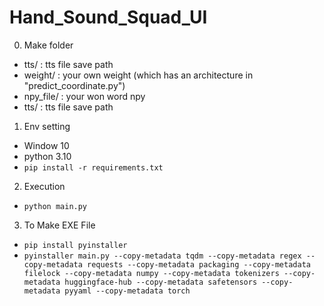 # Hand_Sound_Squad_UI

0. Make folder
- tts/ : tts file save path  
- weight/ : your own weight (which has an architecture in "predict_coordinate.py")  
- npy_file/ : your won word npy  
- tts/ : tts file save path 

1. Env setting
- Window 10
- python 3.10
- `pip install -r requirements.txt`

2. Execution
- `python main.py`

3. To Make EXE File
- `pip install pyinstaller`
- `pyinstaller main.py --copy-metadata tqdm --copy-metadata regex --copy-metadata requests --copy-metadata packaging --copy-metadata filelock --copy-metadata numpy --copy-metadata tokenizers --copy-metadata huggingface-hub --copy-metadata safetensors --copy-metadata pyyaml --copy-metadata torch`